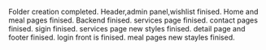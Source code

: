 Folder creation completed.
Header,admin panel,wishlist finised.
Home and meal pages finised.
Backend finised.
services page finised.
contact pages finised.
sigin finised.
services page new styles finised.
detail page and footer finised.
login front is finised.
meal pages new stayles finised.
